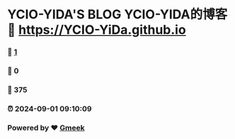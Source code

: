 # YCIO-YIDA'S BLOG  YCIO-YIDA的博客 :link: https://YCIO-YiDa.github.io 
### :page_facing_up: [1](https://YCIO-YiDa.github.io/tag.html) 
### :speech_balloon: 0 
### :hibiscus: 375 
### :alarm_clock: 2024-09-01 09:10:09 
### Powered by :heart: [Gmeek](https://github.com/Meekdai/Gmeek)
